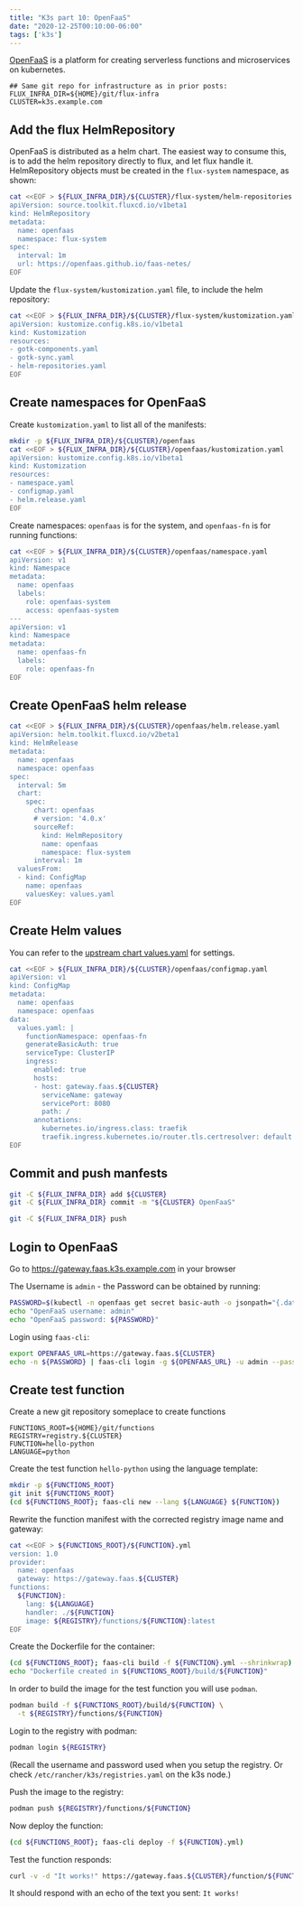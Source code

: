```yaml
---
title: "K3s part 10: OpenFaaS"
date: "2020-12-25T00:10:00-06:00"
tags: ['k3s']
---
```


[OpenFaaS](https://www.openfaas.com/) is a platform for creating serverless
functions and microservices on kubernetes. 

```env
## Same git repo for infrastructure as in prior posts:
FLUX_INFRA_DIR=${HOME}/git/flux-infra
CLUSTER=k3s.example.com
```

## Add the flux HelmRepository

OpenFaaS is distributed as a helm chart. The easiest way to consume this, is to
add the helm repository directly to flux, and let flux handle it. HelmRepository
objects must be created in the `flux-system` namespace, as shown:

```bash
cat <<EOF > ${FLUX_INFRA_DIR}/${CLUSTER}/flux-system/helm-repositories.yaml
apiVersion: source.toolkit.fluxcd.io/v1beta1
kind: HelmRepository
metadata:
  name: openfaas
  namespace: flux-system
spec:
  interval: 1m
  url: https://openfaas.github.io/faas-netes/
EOF
```

Update the `flux-system/kustomization.yaml` file, to include the helm
repository:

```bash
cat <<EOF > ${FLUX_INFRA_DIR}/${CLUSTER}/flux-system/kustomization.yaml
apiVersion: kustomize.config.k8s.io/v1beta1
kind: Kustomization
resources:
- gotk-components.yaml
- gotk-sync.yaml
- helm-repositories.yaml
EOF
```

## Create namespaces for OpenFaaS

Create `kustomization.yaml` to list all of the manifests:

```bash
mkdir -p ${FLUX_INFRA_DIR}/${CLUSTER}/openfaas
cat <<EOF > ${FLUX_INFRA_DIR}/${CLUSTER}/openfaas/kustomization.yaml
apiVersion: kustomize.config.k8s.io/v1beta1
kind: Kustomization
resources:
- namespace.yaml
- configmap.yaml
- helm.release.yaml
EOF
```

Create namespaces: `openfaas` is for the system, and `openfaas-fn` is for
running functions:

```bash
cat <<EOF > ${FLUX_INFRA_DIR}/${CLUSTER}/openfaas/namespace.yaml
apiVersion: v1
kind: Namespace
metadata:
  name: openfaas
  labels:
    role: openfaas-system
    access: openfaas-system
---
apiVersion: v1
kind: Namespace
metadata:
  name: openfaas-fn
  labels:
    role: openfaas-fn
EOF
```

## Create OpenFaaS helm release

```bash
cat <<EOF > ${FLUX_INFRA_DIR}/${CLUSTER}/openfaas/helm.release.yaml
apiVersion: helm.toolkit.fluxcd.io/v2beta1
kind: HelmRelease
metadata:
  name: openfaas
  namespace: openfaas
spec:
  interval: 5m
  chart:
    spec:
      chart: openfaas
      # version: '4.0.x'
      sourceRef:
        kind: HelmRepository
        name: openfaas
        namespace: flux-system
      interval: 1m
  valuesFrom:
  - kind: ConfigMap
    name: openfaas
    valuesKey: values.yaml
EOF
```

## Create Helm values

You can refer to the [upstream chart
values.yaml](https://github.com/openfaas/faas-netes/blob/master/chart/openfaas/values.yaml)
for settings.

```bash
cat <<EOF > ${FLUX_INFRA_DIR}/${CLUSTER}/openfaas/configmap.yaml
apiVersion: v1
kind: ConfigMap
metadata:
  name: openfaas
  namespace: openfaas
data:
  values.yaml: |
    functionNamespace: openfaas-fn
    generateBasicAuth: true
    serviceType: ClusterIP
    ingress:
      enabled: true
      hosts:
      - host: gateway.faas.${CLUSTER}
        serviceName: gateway
        servicePort: 8080
        path: /
      annotations:
        kubernetes.io/ingress.class: traefik
        traefik.ingress.kubernetes.io/router.tls.certresolver: default
EOF
```

## Commit and push manfests

```bash
git -C ${FLUX_INFRA_DIR} add ${CLUSTER}
git -C ${FLUX_INFRA_DIR} commit -m "${CLUSTER} OpenFaaS"
```

```bash
git -C ${FLUX_INFRA_DIR} push
```

## Login to OpenFaaS

Go to https://gateway.faas.k3s.example.com in your browser

The Username is `admin` - the Password can be obtained by running:

```bash
PASSWORD=$(kubectl -n openfaas get secret basic-auth -o jsonpath="{.data.basic-auth-password}" | base64 -d)
echo "OpenFaaS username: admin"
echo "OpenFaaS password: ${PASSWORD}"
```

Login using `faas-cli`:

```bash
export OPENFAAS_URL=https://gateway.faas.${CLUSTER}
echo -n ${PASSWORD} | faas-cli login -g ${OPENFAAS_URL} -u admin --password-stdin
```

## Create test function

Create a new git repository someplace to create functions

```env
FUNCTIONS_ROOT=${HOME}/git/functions
REGISTRY=registry.${CLUSTER}
FUNCTION=hello-python
LANGUAGE=python
```

Create the test function `hello-python` using the language template:

```bash
mkdir -p ${FUNCTIONS_ROOT}
git init ${FUNCTIONS_ROOT}
(cd ${FUNCTIONS_ROOT}; faas-cli new --lang ${LANGUAGE} ${FUNCTION})
```

Rewrite the function manifest with the corrected registry image name and
gateway:

```bash
cat <<EOF > ${FUNCTIONS_ROOT}/${FUNCTION}.yml
version: 1.0
provider:
  name: openfaas
  gateway: https://gateway.faas.${CLUSTER}
functions:
  ${FUNCTION}:
    lang: ${LANGUAGE}
    handler: ./${FUNCTION}
    image: ${REGISTRY}/functions/${FUNCTION}:latest
EOF
```

Create the Dockerfile for the container:

```bash
(cd ${FUNCTIONS_ROOT}; faas-cli build -f ${FUNCTION}.yml --shrinkwrap)
echo "Dockerfile created in ${FUNCTIONS_ROOT}/build/${FUNCTION}"
```

In order to build the image for the test function you will use `podman`.

```bash
podman build -f ${FUNCTIONS_ROOT}/build/${FUNCTION} \
  -t ${REGISTRY}/functions/${FUNCTION}
```

Login to the registry with podman:

```bash
podman login ${REGISTRY}
```

(Recall the username and password used when you setup the registry. Or check
`/etc/rancher/k3s/registries.yaml` on the k3s node.)

Push the image to the registry:

```bash
podman push ${REGISTRY}/functions/${FUNCTION}
```

Now deploy the function:

```bash
(cd ${FUNCTIONS_ROOT}; faas-cli deploy -f ${FUNCTION}.yml)
```

Test the function responds:

```bash
curl -v -d "It works!" https://gateway.faas.${CLUSTER}/function/${FUNCTION}.openfaas-fn
```

It should respond with an echo of the text you sent: `It works!`

